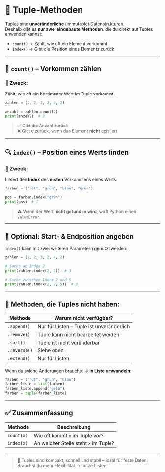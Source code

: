 # 🧰 Tuple-Methoden

Tuples sind **unveränderliche** (immutable) Datenstrukturen.  
Deshalb gibt es **nur zwei eingebaute Methoden**, die du direkt auf Tuples anwenden kannst:

- `count()` → Zählt, wie oft ein Element vorkommt  
- `index()` → Gibt die Position eines Elements zurück

---

## 🔢 `count()` – Vorkommen zählen

### 🔹 Zweck:
Zählt, wie oft ein bestimmter Wert im Tuple vorkommt.

```python
zahlen = (1, 2, 2, 3, 4, 2)

anzahl = zahlen.count(2)
print(anzahl)  # 3
```

> ✅ Gibt die Anzahl zurück  
> ❌ Gibt `0` zurück, wenn das Element **nicht** existiert

---

## 🔍 `index()` – Position eines Werts finden

### 🔹 Zweck:
Liefert den **Index** des **ersten** Vorkommens eines Werts.

```python
farben = ("rot", "grün", "blau", "grün")

pos = farben.index("grün")
print(pos)  # 1
```

> ⚠️ Wenn der Wert **nicht gefunden wird**, wirft Python einen `ValueError`.

---

## 🧠 Optional: Start- & Endposition angeben

`index()` kann mit zwei weiteren Parametern genutzt werden:

```python
zahlen = (1, 2, 3, 2, 4, 2)

# Suche ab Index 2
print(zahlen.index(2, 2))  # 3

# Suche zwischen Index 2 und 5
print(zahlen.index(2, 2, 5))  # 3
```

---

## 🔧 Methoden, die Tuples **nicht** haben:

| Methode       | Warum nicht verfügbar?                    |
|---------------|--------------------------------------------|
| `.append()`   | Nur für Listen – Tuple ist unveränderlich |
| `.remove()`   | Tuple kann nicht bearbeitet werden        |
| `.sort()`     | Tuple ist nicht veränderbar               |
| `.reverse()`  | Siehe oben                                |
| `.extend()`   | Nur für Listen                            |

Wenn du solche Änderungen brauchst → **in Liste umwandeln**:

```python
farben = ("rot", "grün", "blau")
farben_liste = list(farben)
farben_liste.append("gelb")
farben = tuple(farben_liste)
```

---

## ✅ Zusammenfassung

| Methode     | Beschreibung                           |
|-------------|----------------------------------------|
| `count(x)`  | Wie oft kommt `x` im Tuple vor?        |
| `index(x)`  | An welcher Stelle steht `x` im Tuple?  |

---

> 🧠 Tuples sind kompakt, schnell und stabil – ideal für feste Daten.  
> Brauchst du mehr Flexibilität → nutze Listen!